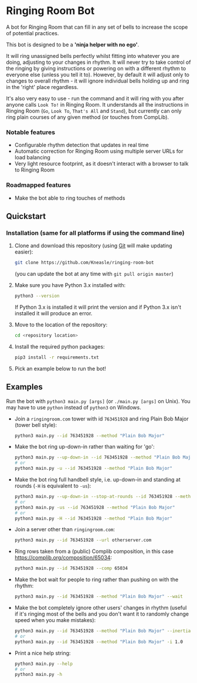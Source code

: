 # Ringing Room Bot
A bot for Ringing Room that can fill in any set of bells to increase the scope of potential practices.

This bot is designed to be a **'ninja helper with no ego'**.

It will ring unassigned bells perfectly whilst fitting into whatever you are doing, adjusting to
your changes in rhythm.
It will never try to take control of the ringing by giving instructions or powering on with a
different rhythm to everyone else (unless you tell it to).
However, by default it will adjust only to changes to overall rhythm - it will ignore individual
bells holding up and ring in the 'right' place regardless.

It's also very easy to use - run the command and it will ring with you after anyone calls
`Look To!` in Ringing Room.
It understands all the instructions in Ringing Room (`Go`, `Look To`, `That's All` and `Stand`),
but currently can only ring plain courses of any given method (or touches from CompLib).

### Notable features
- Configurable rhythm detection that updates in real time
- Automatic correction for Ringing Room using multiple server URLs for load balancing
- Very light resource footprint, as it doesn't interact with a browser to talk to Ringing Room

### Roadmapped features
- Make the bot able to ring touches of methods

## Quickstart
### Installation (same for all platforms if using the command line)
1. Clone and download this repository (using [Git](https://git-scm.com/book/en/v2/Getting-Started-Installing-Git) will make updating easier):
   ```bash
   git clone https://github.com/Kneasle/ringing-room-bot
   ```
   (you can update the bot at any time with `git pull origin master`)

2. Make sure you have Python 3.x installed with:
   ```bash
   python3 --version
   ```
   If Python 3.x is installed it will print the version and if Python 3.x isn't installed it will produce an error.
   
3. Move to the location of the repository:
   ```bash
   cd <repository location>
   ```

4. Install the required python packages:
   ```bash
   pip3 install -r requirements.txt
   ```

5. Pick an example below to run the bot!

## Examples
Run the bot with `python3 main.py [args]` (or `./main.py [args]` on Unix).
You may have to use `python` instead of `python3` on Windows.

*   Join a `ringingroom.com` tower with id `763451928` and ring Plain Bob Major (tower bell style):
    ```bash
    python3 main.py --id 763451928 --method "Plain Bob Major"
    ```

*   Make the bot ring up-down-in rather than waiting for 'go':
    ```bash
    python3 main.py --up-down-in --id 763451928 --method "Plain Bob Major"
    # or
    python3 main.py -u --id 763451928 --method "Plain Bob Major"
    ```

*   Make the bot ring full handbell style, i.e. up-down-in and standing at rounds (`-H` is equivalent to `-us`):
    ```bash
    python3 main.py --up-down-in --stop-at-rounds --id 763451928 --method "Plain Bob Major"
    # or
    python3 main.py -us --id 763451928 --method "Plain Bob Major"
    # or
    python3 main.py -H --id 763451928 --method "Plain Bob Major"
    ```

*   Join a server other than `ringingroom.com`:
    ```bash
    python3 main.py --id 763451928 --url otherserver.com
    ```

*   Ring rows taken from a (public) Complib composition, in this case https://complib.org/composition/65034:
    ```bash
    python3 main.py --id 763451928 --comp 65034
    ```

*   Make the bot wait for people to ring rather than pushing on with the rhythm:
    ```bash
    python3 main.py --id 763451928 --method "Plain Bob Major" --wait
    ```

*   Make the bot completely ignore other users' changes in rhythm (useful if it's ringing most of
    the bells and you don't want it to randomly change speed when you make mistakes):
    ```bash
    python3 main.py --id 763451928 --method "Plain Bob Major" --inertia 1.0
    # or
    python3 main.py --id 763451928 --method "Plain Bob Major" -i 1.0
    ```

*   Print a nice help string:
    ```bash
    python3 main.py --help
    # or
    python3 main.py -h
    ```
